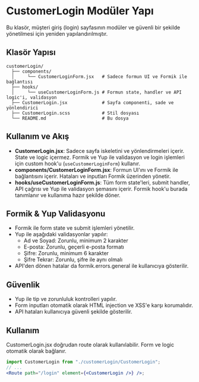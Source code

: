 # CustomerLogin Modüler Yapı

Bu klasör, müşteri giriş (login) sayfasının modüler ve güvenli bir şekilde yönetilmesi için yeniden yapılandırılmıştır.

## Klasör Yapısı

```
customerLogin/
  ├── components/
  │     └── CustomerLoginForm.jsx   # Sadece formun UI ve Formik ile bağlantısı
  ├── hooks/
  │     └── useCustomerLoginForm.js # Formun state, handler ve API logic'i, validasyon
  ├── CustomerLogin.jsx             # Sayfa componenti, sade ve yönlendirici
  ├── CustomerLogin.scss            # Stil dosyası
  └── README.md                     # Bu dosya
```

## Kullanım ve Akış

- **CustomerLogin.jsx**: Sadece sayfa iskeletini ve yönlendirmeleri içerir. State ve logic içermez. Formik ve Yup ile validasyon ve login işlemleri için custom hook'u (`useCustomerLoginForm`) kullanır.
- **components/CustomerLoginForm.jsx**: Formun UI'ını ve Formik ile bağlantısını içerir. Hataları ve inputları Formik üzerinden yönetir.
- **hooks/useCustomerLoginForm.js**: Tüm form state'leri, submit handler, API çağrısı ve Yup ile validasyon şemasını içerir. Formik hook'u burada tanımlanır ve kullanıma hazır şekilde döner.

## Formik & Yup Validasyonu

- Formik ile form state ve submit işlemleri yönetilir.
- Yup ile aşağıdaki validasyonlar yapılır:
  - Ad ve Soyad: Zorunlu, minimum 2 karakter
  - E-posta: Zorunlu, geçerli e-posta formatı
  - Şifre: Zorunlu, minimum 6 karakter
  - Şifre Tekrar: Zorunlu, şifre ile aynı olmalı
- API'den dönen hatalar da formik.errors.general ile kullanıcıya gösterilir.

## Güvenlik

- Yup ile tip ve zorunluluk kontrolleri yapılır.
- Form inputları otomatik olarak HTML injection ve XSS'e karşı korumalıdır.
- API hataları kullanıcıya güvenli şekilde gösterilir.

## Kullanım

CustomerLogin.jsx doğrudan route olarak kullanılabilir. Form ve logic otomatik olarak bağlanır.

```jsx
import CustomerLogin from "./customerLogin/CustomerLogin";
// ...
<Route path="/login" element={<CustomerLogin />} />;
```
